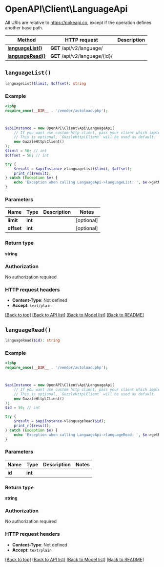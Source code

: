 # OpenAPI\Client\LanguageApi

All URIs are relative to https://pokeapi.co, except if the operation defines another base path.

| Method | HTTP request | Description |
| ------------- | ------------- | ------------- |
| [**languageList()**](LanguageApi.md#languageList) | **GET** /api/v2/language/ |  |
| [**languageRead()**](LanguageApi.md#languageRead) | **GET** /api/v2/language/{id}/ |  |


## `languageList()`

```php
languageList($limit, $offset): string
```



### Example

```php
<?php
require_once(__DIR__ . '/vendor/autoload.php');



$apiInstance = new OpenAPI\Client\Api\LanguageApi(
    // If you want use custom http client, pass your client which implements `GuzzleHttp\ClientInterface`.
    // This is optional, `GuzzleHttp\Client` will be used as default.
    new GuzzleHttp\Client()
);
$limit = 56; // int
$offset = 56; // int

try {
    $result = $apiInstance->languageList($limit, $offset);
    print_r($result);
} catch (Exception $e) {
    echo 'Exception when calling LanguageApi->languageList: ', $e->getMessage(), PHP_EOL;
}
```

### Parameters

| Name | Type | Description  | Notes |
| ------------- | ------------- | ------------- | ------------- |
| **limit** | **int**|  | [optional] |
| **offset** | **int**|  | [optional] |

### Return type

**string**

### Authorization

No authorization required

### HTTP request headers

- **Content-Type**: Not defined
- **Accept**: `text/plain`

[[Back to top]](#) [[Back to API list]](../../README.md#endpoints)
[[Back to Model list]](../../README.md#models)
[[Back to README]](../../README.md)

## `languageRead()`

```php
languageRead($id): string
```



### Example

```php
<?php
require_once(__DIR__ . '/vendor/autoload.php');



$apiInstance = new OpenAPI\Client\Api\LanguageApi(
    // If you want use custom http client, pass your client which implements `GuzzleHttp\ClientInterface`.
    // This is optional, `GuzzleHttp\Client` will be used as default.
    new GuzzleHttp\Client()
);
$id = 56; // int

try {
    $result = $apiInstance->languageRead($id);
    print_r($result);
} catch (Exception $e) {
    echo 'Exception when calling LanguageApi->languageRead: ', $e->getMessage(), PHP_EOL;
}
```

### Parameters

| Name | Type | Description  | Notes |
| ------------- | ------------- | ------------- | ------------- |
| **id** | **int**|  | |

### Return type

**string**

### Authorization

No authorization required

### HTTP request headers

- **Content-Type**: Not defined
- **Accept**: `text/plain`

[[Back to top]](#) [[Back to API list]](../../README.md#endpoints)
[[Back to Model list]](../../README.md#models)
[[Back to README]](../../README.md)
